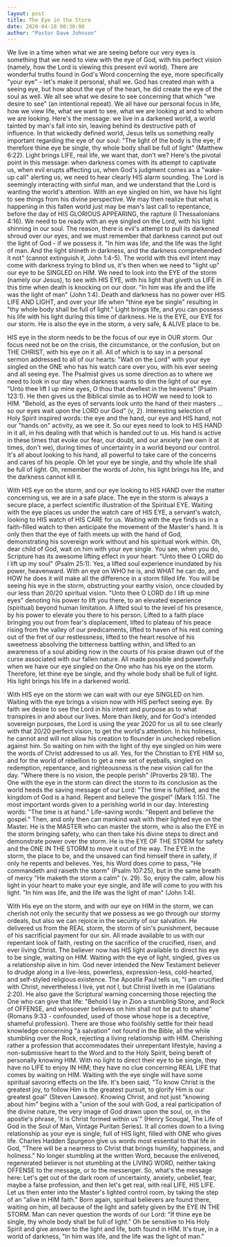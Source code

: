 ```yaml
---
layout: post
title: The Eye in the Storm 
date: 2020-04-18 00:30:00
author: "Pastor Dave Johnson"
---
```


We live in a time when what we are seeing before our very eyes is something that we need to view with the eye of God, with his perfect vision (namely, how the Lord is viewing this present evil world).   There are wonderful truths found in God's Word concerning the eye, more specifically "your eye" - let's make it personal, shall we.  God has created man with a seeing eye, but how about the eye of the heart, he did create the eye of the soul as well.  We all see what we desire to see concerning that which "we desire to see" (an intentional repeat).  We all have our personal focus in life, how we view life, what we want to see, what we are looking at and to whom we are looking.  Here's the message: we live in a darkened world, a world tainted by man's fall into sin, leaving behind its destructive path of influence.  In that wickedly defined world, Jesus tells us something really important regarding the eye of our soul: "The light of the body is the eye; if therefore thine eye be single, thy whole body shall be full of light" (Matthew 6:22). Light brings LIFE, real life, we want that, don't we?  Here's the pivotal point in this message: when darkness comes with its attempt to captivate us, when evil erupts affecting us, when God's judgment comes as a "wake-up call" alerting us, we need to hear clearly HIS alarm sounding.  The Lord is seemingly interacting with sinful man, and we understand that the Lord is wanting the world's attention.  With an eye singled on him, we have his light to see things from his divine perspective.  We may then realize that what is happening in this fallen world just may be man's last call to repentance, before the day of HIS GLORIOUS APPEARING, the rapture (I Thessalonians 4:16).  We need to be ready with an eye singled on the Lord, with his light shinning in our soul.  The reason, there is evil's attempt to pull its darkened shroud over our eyes, and we must remember that darkness cannot put out the light of God - if we possess it.  "In him was life, and the life was the light of man. And the light shineth in darkness, and the darkness comprehended it not" (cannot extinguish it, John 1:4-5).  The world with this evil intent may come with darkness trying to blind us, it's then when we need to "light up" our eye to be SINGLED on HIM.  We need to look into the EYE of the storm (namely our Jesus), to see with HIS EYE, with his light that giveth us LIFE in this time when death is knocking on our door.  "In him was life and the life was the light of man" (John 1:4).  Death and darkness has no power over HIS LIFE AND LIGHT, and over your life when "thine eye be single" resulting in "thy whole body shall be full of light."  Light brings life, and you can possess his life with his light during this time of darkness.  He is the EYE, our EYE for our storm.  He is also the eye in the storm, a very safe, & ALIVE place to be.

HIS eye in the storm needs to be the focus of our eye in OUR storm.  Our focus need not be on the crisis, the circumstance, or the confusion, but on THE CHRIST, with his eye on it all.  All of which is to say in a personal sermon addressed to all of our hearts: "Wait on the Lord" with your eye singled on the ONE who has his watch care over you, with his ever seeing and all seeing eye.  The Psalmist gives us some direction as to where we need to look in our day when darkness wants to dim the light of our eye.  "Unto thee lift I up mine eyes, O thou that dwellest in the heavens" (Psalm 123:1).  He then gives us the Biblical simile as to HOW we need to look to HIM.  "Behold, as the eyes of servants look unto the hand of their masters ... so our eyes wait upon the LORD our God" (v, 2).  Interesting selection of Holy Spirit inspired words: the eye and the hand, our eye and HIS hand, not our "hands on" activity, as we see it.  So our eyes need to look to HIS HAND in it all, in his dealing with that which is handed out to us.  His hand is active in these times that evoke our fear, our doubt, and our anxiety (we own it at times, don't we), during times of uncertainty in a world beyond our control.  It's all about looking to his hand, all powerful to take care of the concerns and cares of his people.  Oh let your eye be single, and thy whole life shall be full of light.  Oh, remember the words of John, his light brings his life, and the darkness cannot kill it.

With HIS eye on the storm, and our eye looking to HIS HAND over the matter concerning us, we are in a safe place. The eye in the storm is always a secure place, a perfect scientific illustration of the Spiritual EYE.  Waiting with the eye places us under the watch care of HIS EYE, a servant's watch, looking to HIS watch of HIS CARE for us.   Waiting with the eye finds us in a faith-filled watch to then anticipate the movement of the Master's hand.  It is only then that the eye of faith meets up with the hand of God, demonstrating his sovereign work without and his spiritual work within.  Oh, dear child of God, wait on him with your eye single.  You see, when you do, Scripture has its awesome lifting effect in your heart:  "Unto thee O LORD do I lift up my soul" (Psalm 25:1).  Yes, a lifted soul experience inundated by his power, heavenward.  With an eye on WHO he is, and WHAT he can do, and HOW he does it will make all the difference in a storm filled life.  You will be seeing his eye in the storm, obstructing your earthy vision, once clouded by our less than 20/20 spiritual vision.  "Unto thee O LORD do I lift up mine eyes" denoting his power to lift you there, to an elevated experience (spiritual) beyond human limitation.  A lifted soul to the level of his presence, by his power to elevate you there to his person.  Lifted to a faith place bringing you out from fear's displacement, lifted to plateau of his peace rising from the valley of our predicaments, lifted to  haven of his rest coming out of the fret of our restlessness, lifted to the heart resolve of his sweetness absolving the bitterness battling within, and lifted to an awareness of a soul abiding now in the courts of his praise drawn out of the curse associated with our fallen nature.  All made possible and powerfully when we have our eye singled on the One who has his eye on the storm. Therefore, let thine eye be single, and thy whole body shall be full of light.  His light brings his life in a darkened world.

With HIS eye on the storm we can wait with our eye SINGLED on him.  Waiting with the eye brings a vision now with HIS perfect seeing eye.  By faith we desire to see the Lord in his intent and purpose as to what transpires in and about our lives.  More than likely, and for God's intended sovereign purposes, the Lord is using the year 2020 for us all to see clearly with that 20/20 perfect vision, to get the world's attention.  In his holiness, he cannot and will not allow his creation to flounder in unchecked rebellion against him.  So waiting on him with the light of thy eye singled on him were the words of Christ addressed to us all.  Yes, for the Christian to EYE HIM so, and for the world of rebellion to get a new set of eyeballs, singled on redemption, repentance, and righteousness is the new vision call for the day.  "Where there is no vision, the people perish" (Proverbs 29:18).  The One with the eye in the storm can direct the storm to its conclusion as the world heeds the saving message of our Lord: "The time is fulfilled, and the kingdom of God is a hand.  Repent and believe the gospel" (Mark 1:15).  The most important words given to a perishing world in our day.  Interesting words: "The time is at hand."  Life-saving words:  "Repent and believe the gospel."  Then, and only then can mankind wait with their lighted eye on the Master.  He is the MASTER who can master the storm, who is also the EYE in the storm bringing safety, who can then take his divine steps to direct and demonstrate power over the storm.  He is  the EYE OF THE STORM for safety and the ONE IN THE STORM to move it out of the way.  The EYE in the storm,  the place to be, and the unsaved can find himself there in safety, if only he repents and believes.  Yes, his Word does come to pass, "He commandeth and raiseth the storm" (Psalm 107:25), but in the same breath of mercy "He maketh the storm a calm" (v. 29).  So, enjoy the calm,  allow his light in your heart to make your eye single, and life will come to you with his light. "In him was life, and the life was the light of man" (John 1:4).

With His eye on the storm, and with our eye on HIM in the storm, we can cherish not only the security that we possess as we go through our stormy ordeals, but also we can rejoice in the security of our salvation.  He delivered us from the REAL storm, the storm of sin's punishment, because of his sacrificial payment for our sin.  All made available to us with our repentant look of faith, resting on the sacrifice of the crucified, risen, and ever living Christ.  The believer now has HIS light available to direct his eye to be single, waiting on HIM.  Waiting with the eye of light, singled, gives us a relationship alive in him.  God never intended the New Testament believer to drudge along in a live-less, powerless, expression-less, cold-hearted, and self-styled religious existence.  The Apostle Paul tells us, "I am crucified with Christ, nevertheless I live, yet not I, but Christ liveth in me (Galatians 2:20).  He also gave the Scriptural warning concerning those rejecting the One who can give that life: "Behold I lay in Zion a stumbling Stone, and Rock of OFFENSE, and whosoever believes on him shall not be put to shame" (Romans 9:33 - confounded, used of those whose hope is a deceptive, shameful profession).  There are those who foolishly settle for their head knowledge concerning "a salvation" not found in the Bible, all the while stumbling over the Rock, rejecting a living relationship with HIM.  Cherishing rather a profession that accommodates their unrepentant lifestyle, having a non-submissive heart to the Word and to the Holy Spirit, being bereft of personally knowing HIM.  With no light to direct their eye to be single, they have no LIFE to enjoy IN HIM;  they have no clue concerning REAL LIFE that comes by waiting on HIM.  Waiting with the eye single will have some spiritual savoring effects on the life.  It's been said, "To know Christ is the greatest joy, to follow Him is the greatest pursuit, to glorify Him is our greatest goal" (Steven Lawson).  Knowing Christ, and not just "knowing about him" begins with a "union of the soul with God, a real participation of the divine nature, the very image of God drawn upon the soul, or, in the apostle's phrase, 'It is Christ formed within us'" (Henry Scougal, The Life of God in the Soul of Man, Vintage Puritan Series).  It all comes down to a living relationship as your eye is single, full of HIS light, filled with ONE who gives life.  Charles Hadden Spurgeon give us words most essential to that life in God, "There will be a nearness to Christ that brings humility, happiness, and holiness."  No longer stumbling at the written Word, because the enlivened, regenerated believer is not stumbling at the LIVING WORD, neither taking OFFENSE to the message, or to the messenger.  So, what's the message here:  Let's get out of the dark room of uncertainty, anxiety, unbelief, fear, maybe a false profession, and then let's get real, with real LIFE, HIS LIFE.  Let us then enter into the Master's lighted control room, by taking the step of an "alive in HIM faith."  Born again, spiritual believers are found there, waiting on him, all because of the light and safety given by the EYE IN THE STORM.  Man can never question the words of our Lord: "If thine eye be single, thy whole body shall be full of light."  Oh be sensitive to His Holy Spirit and give answer to the light and life, both found in HIM.  It's true, in a world of darkness, "In him was life, and the life was the light of man."
